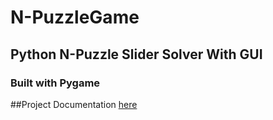 # N-PuzzleGame
## Python N-Puzzle Slider Solver With GUI 
### Built with Pygame
##Project Documentation [here](./N-PuzzleGame.pdf)